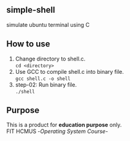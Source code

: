 ## simple-shell
simulate ubuntu terminal using C

## How to use
1. Change directory to shell.c.    
`cd <directory>`
2. Use GCC to compile shell.c into binary file.    
`gcc shell.c -o shell`
3. step-02: Run binary file.   
`./shell`

## Purpose
This is a product for **education purpose** only.     
FIT HCMUS -*Operating System Course*-